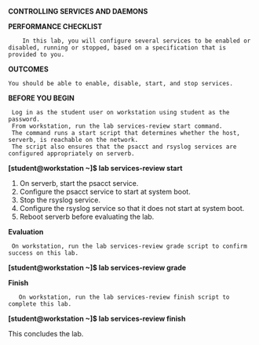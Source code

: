 **CONTROLLING SERVICES AND DAEMONS**

**PERFORMANCE CHECKLIST**

        In this lab, you will configure several services to be enabled or disabled, running or stopped, based on a specification that is provided to you.
        
**OUTCOMES**

    You should be able to enable, disable, start, and stop services.
    
**BEFORE YOU BEGIN**

     Log in as the student user on workstation using student as the password. 
     From workstation, run the lab services-review start command. 
     The command runs a start script that determines whether the host, serverb, is reachable on the network. 
     The script also ensures that the psacct and rsyslog services are configured appropriately on serverb. 
**[student@workstation ~]$ lab services-review start**

1. On serverb, start the psacct service.
2. Configure the psacct service to start at system boot.
3. Stop the rsyslog service.
4. Configure the rsyslog service so that it does not start at system boot.
5. Reboot serverb before evaluating the lab.

**Evaluation**

     On workstation, run the lab services-review grade script to confirm success on this lab.
     
 **[student@workstation ~]$ lab services-review grade**
 
**Finish**

       On workstation, run the lab services-review finish script to complete this lab.
 **[student@workstation ~]$ lab services-review finish** 

   This concludes the lab. 
